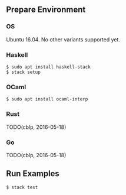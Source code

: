 ## Prepare Environment

### OS

Ubuntu 16.04. No other variants supported yet.

### Haskell

    $ sudo apt install haskell-stack
    $ stack setup

### OCaml

    $ sudo apt install ocaml-interp

### Rust

TODO(cblp, 2016-05-18)
<!--
_Note:_ `rusti` currently supports nightly Rust only.

    $ sudo apt install cargo
    $ ./rustup.sh --channel=nightly --prefix=~/.local
    $ cargo install --git https://github.com/murarth/rusti
-->

### Go

TODO(cblp, 2016-05-18)
<!--
    $ sudo apt install golang-go
    $ GOPATH=`pwd`
    $ go get github.com/sbinet/go-eval
-->

## Run Examples

    $ stack test
